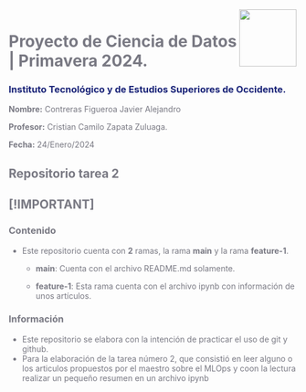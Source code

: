 <img align="right" src="https://upload.wikimedia.org/wikipedia/commons/c/c8/Iteso_logo.jpg" width="100" height="100">
 
# <font color='#797983'> **Proyecto de Ciencia de Datos | Primavera 2024.**
### <font color='#1A2478'> **Instituto Tecnológico y de Estudios Superiores de Occidente**.
 
**<font color='#797983'>Nombre:** Contreras Figueroa Javier Alejandro
   
**<font color='#797983'>Profesor:** Cristian Camilo Zapata Zuluaga.
   
**<font color='#797983'>Fecha:** 24/Enero/2024
   
## <font color='#797983'> **Repositorio tarea 2**


## [!IMPORTANT] 
### Contenido
- Este repositorio cuenta con **2** ramas, la rama **main** y la rama **feature-1**. 

    - **main**: Cuenta con el archivo README.md solamente. 

    - **feature-1**: Esta rama cuenta con el archivo ipynb con información de unos artículos. 

### Información
- Este repositorio se elabora con la intención de practicar el uso de git y github.
- Para la elaboración de la tarea número 2, que consistió en leer alguno o los articulos propuestos por el maestro sobre el MLOps y coon la lectura realizar un pequeño resumen en un archivo ipynb 

